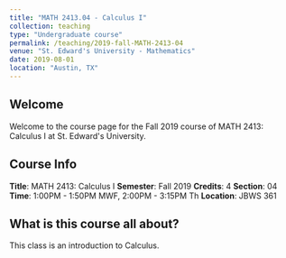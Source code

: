 ```yaml
---
title: "MATH 2413.04 - Calculus I"
collection: teaching
type: "Undergraduate course"
permalink: /teaching/2019-fall-MATH-2413-04
venue: "St. Edward's University - Mathematics"
date: 2019-08-01
location: "Austin, TX"
---
```



## Welcome
Welcome to the course page for the Fall 2019 course of MATH 2413: Calculus I at St. Edward's University.

## Course Info
**Title**: MATH 2413: Calculus I
**Semester**: Fall 2019
**Credits**: 4
**Section**: 04
**Time**: 1:00PM - 1:50PM MWF, 2:00PM - 3:15PM Th
**Location**: JBWS 361

## What is this course all about?
This class is an introduction to Calculus. 
